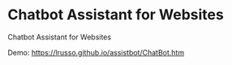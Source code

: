 # Chatbot Assistant for Websites
Chatbot Assistant for Websites

Demo: https://lrusso.github.io/assistbot/ChatBot.htm

